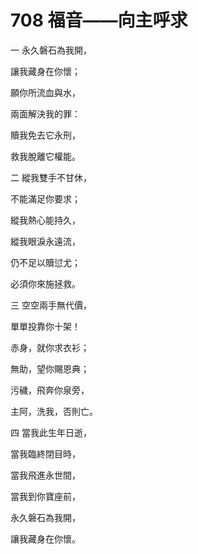 # 708 福音――向主呼求

一 永久磐石為我開，

讓我藏身在你懷；

願你所流血與水，

兩面解決我的罪：

贖我免去它永刑，

救我脫離它權能。

二 縱我雙手不甘休，

不能滿足你要求；

縱我熱心能持久，

縱我眼淚永遠流，

仍不足以贖愆尤；

必須你來施拯救。

三 空空兩手無代價，

單單投靠你十架！

赤身，就你求衣衫；

無助，望你賜恩典；

污穢，飛奔你泉旁，

主阿，洗我，否則亡。

四 當我此生年日逝，

當我臨終閉目時，

當我飛進永世間，

當我到你寶座前，

永久磐石為我開，

讓我藏身在你懷。

